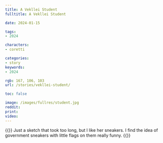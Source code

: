 ```yaml
---
title: A Vekllei Student
fulltitle: A Vekllei Student

date: 2024-01-15

tags:
- 2024

characters:
- coretti

categories:
- story
keywords:
- 2024

rgb: 167, 106, 103
url: /stories/vekllei-student/

toc: false

image: /images/fullres/student.jpg
reddit:
print:
video:
---
```

{{<note caption>}}
Just a sketch that took too long, but I like her sneakers. I find the idea of government sneakers with little flags on them really funny.
{{</note>}}